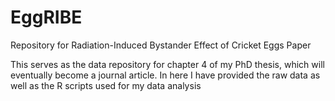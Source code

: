 # EggRIBE
Repository for Radiation-Induced Bystander Effect of Cricket Eggs Paper

This serves as the data repository for chapter 4 of my PhD thesis, which will eventually become a journal article.
In here I have provided the raw data as well as the R scripts used for my data analysis 
